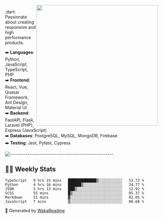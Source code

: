 <img src="https://github-readme-stats.vercel.app/api?username=iguit0&show_icons=true&include_all_commits=true&count_private=true&theme=dracula" min-width="400px" max-width="400px" width="400px" align="right" />

<p align="left"> 
  :dart: Passionate about creating responsive and high performance products.
</p>

<p align="left">
  ➡️ <strong>Languages</strong>: Python, JavaScript, TypeScript, PHP<br>
  ➡️ <strong>Frontend</strong>: React, Vue, Quasar Framework, Ant Design, Material UI<br>
  ➡️ <strong>Backend</strong>: FastAPI, Flask, Laravel (PHP), Express (JavaScript)<br>
  ➡️ <strong>Databases</strong>: PostgreSQL, MySQL, MongoDB, Firebase<br>
  ➡️ <strong>Testing</strong>: Jest, Pytest, Cypress<br>
</p>

![-----------------------------------------------------](https://raw.githubusercontent.com/andreasbm/readme/master/assets/lines/vintage.png)

## :man_technologist: Weekly Stats
<!--START_SECTION:waka-->

```text
TypeScript   9 hrs 15 mins   █████████████▒░░░░░░░░░░░   53.73 %
Python       4 hrs 16 mins   ██████▒░░░░░░░░░░░░░░░░░░   24.77 %
JSON         2 hrs 13 mins   ███▒░░░░░░░░░░░░░░░░░░░░░   12.92 %
SCSS         55 mins         █▒░░░░░░░░░░░░░░░░░░░░░░░   05.37 %
Markdown     21 mins         ▓░░░░░░░░░░░░░░░░░░░░░░░░   02.05 %
JavaScript   7 mins          ▒░░░░░░░░░░░░░░░░░░░░░░░░   00.68 %
```

<!--END_SECTION:waka-->

🚀 Generated by [WakaReadme](https://github.com/athul/waka-readme)

